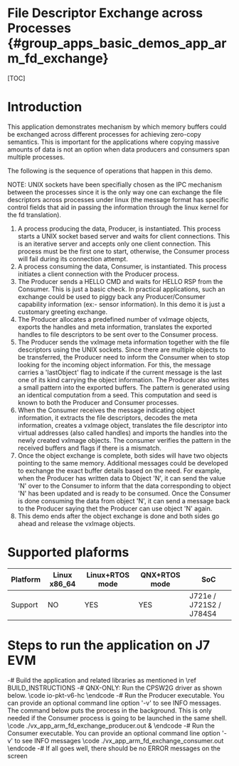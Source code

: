 # File Descriptor Exchange across Processes {#group_apps_basic_demos_app_arm_fd_exchange}

[TOC]

# Introduction

This application demonstrates mechanism by which memory buffers could be exchanged across different processes for achieving zero-copy semantics. This is important for the applications where copying massive amounts of data is not an option when data producers and consumers span multiple processes.

The following is the sequence of operations that happen in this demo.

NOTE: UNIX sockets have been specifially chosen as the IPC mechanism between the processes since it is the only way one can exchange the file descriptors across processes under linux (the message format has specific control fields that aid in passing the information through the linux kernel for the fd translation).

1. A process producing the data, Producer, is instantiated. This process starts a UNIX socket based server and waits for client connections. This is an iterative server and accepts only one client connection. This process must be the first one to start, otherwise, the Consumer process will fail during its connection attempt.
2. A process consuming the data, Consumer, is instantiated. This process initiates a client connection with the Producer process.
3. The Producer sends a HELLO CMD and waits for HELLO RSP from the Consumer. This is just a basic check. In practical applications, such an exchange could be used to piggy back any Producer/Consumer capability information (ex:- sensor information). In this demo it is just a customary greeting exchange.
4. The Producer allocates a predefined number of vxImage objects, exports the handles and meta information, translates the exported handles to file descriptors to be sent over to the Consumer process.
5. The Producer sends the vxImage meta information together with the file descriptors using the UNIX sockets. Since there are multiple objects to be transferred, the Producer need to inform the Consumer when to stop looking for the incoming object information. For this, the message carries a 'lastObject' flag to indicate if the current message is the last one of its kind carrying the object information. The Producer also writes a small pattern into the exported buffers. The pattern is generated using an identical computation from a seed. This computation and seed is known to both the Producer and Consumer processes. 
6. When the Consumer receives the message indicating object information, it extracts the file descriptors, decodes the meta information, creates a vxImage object, translates the file descriptor into virtual addresses (also called handles) and imports the handles into the newly created vxImage objects. The consumer verifies the pattern in the received buffers and flags if there is a mismatch.
7. Once the object exchange is complete, both sides will have two objects pointing to the same memory. Additional messages could be developed to exchange the exact buffer details based on the need. For example, when the Producer has written data to Object 'N', it can send the value 'N' over to the Consumer to inform that the data corresponding to object 'N' has been updated and is ready to be consumed. Once the Consumer is done consuming the data from object 'N', it can send a message back to the Producer saying thet the Producer can use object 'N' again.
8. This demo ends after the object exchange is done and both sides go ahead and release the vxImage objects.

# Supported plaforms

Platform  | Linux x86_64 | Linux+RTOS mode | QNX+RTOS mode | SoC
----------|--------------|-----------------|---------------|----
Support   | NO           | YES             |  YES          | J721e / J721S2 / J784S4

# Steps to run the application on J7 EVM

-# Build the application and related libraries as mentioned in \ref BUILD_INSTRUCTIONS
-# QNX-ONLY: Run the CPSW2G driver as shown below.
   \code
   io-pkt-v6-hc
   \endcode
-# Run the Producer executable. You can provide an optional command line option '-v' to see INFO messages. The command below puts the process in the background. This is only needed if the Consumer process is going to be launched in the same shell.
   \code
   ./vx_app_arm_fd_exchange_producer.out &
   \endcode
-# Run the Consumer executable. You can provide an optional command line option '-v' to see INFO messages
   \code
   ./vx_app_arm_fd_exchange_consumer.out
   \endcode
-# If all goes well, there should be no ERROR messages on the screen

